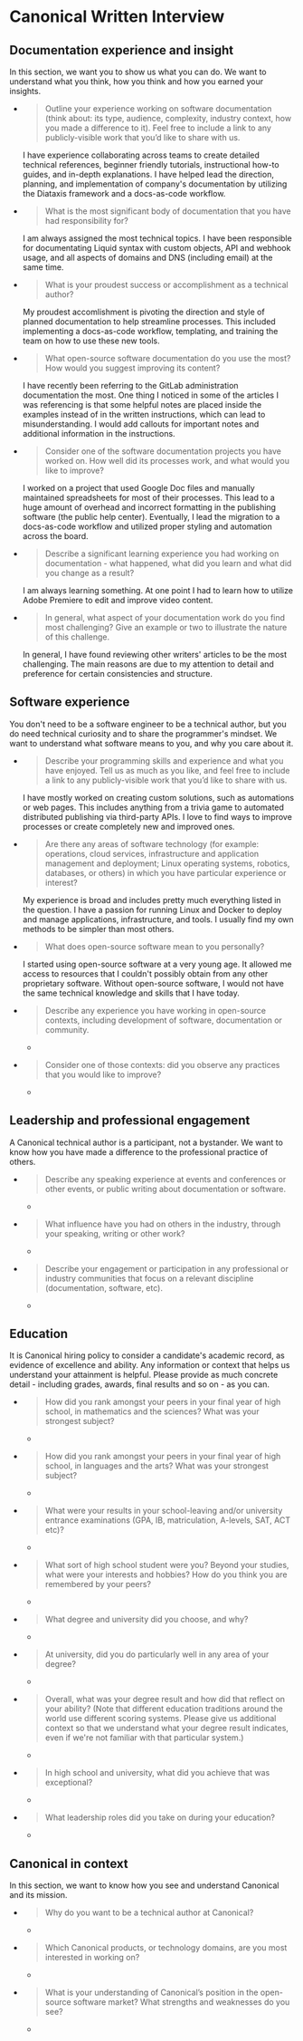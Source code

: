 # Canonical Written Interview

## Documentation experience and insight

In this section, we want you to show us what you can do. We want to understand what you think, how you think and how you earned your insights.

- > Outline your experience working on software documentation (think about: its type, audience, complexity, industry context, how you made a difference to it). Feel free to include a link to any publicly-visible work that you’d like to share with us.

  I have experience collaborating across teams to create detailed technical references, beginner friendly tutorials, instructional how-to guides, and in-depth explanations. I have helped lead the direction, planning, and implementation of company's documentation by utilizing the Diataxis framework and a docs-as-code workflow.

- > What is the most significant body of documentation that you have had responsibility for?

  I am always assigned the most technical topics. I have been responsible for documentating Liquid syntax with custom objects, API and webhook usage, and all aspects of domains and DNS (including email) at the same time.

- > What is your proudest success or accomplishment as a technical author?

  My proudest accomlishment is pivoting the direction and style of planned documentation to help streamline processes. This included implementing a docs-as-code workflow, templating, and training the team on how to use these new tools.

- > What open-source software documentation do you use the most? How would you suggest improving its content?

  I have recently been referring to the GitLab administration documentation the most. One thing I noticed in some of the articles I was referencing is that some helpful notes are placed inside the examples instead of in the written instructions, which can lead to misunderstanding. I would add callouts for important notes and additional information in the instructions.

- > Consider one of the software documentation projects you have worked on. How well did its processes work, and what would you like to improve?

  I worked on a project that used Google Doc files and manually maintained spreadsheets for most of their processes. This lead to a huge amount of overhead and incorrect formatting in the publishing software (the public help center). Eventually, I lead the migration to a docs-as-code workflow and utilized proper styling and automation across the board.

- > Describe a significant learning experience you had working on documentation - what happened, what did you learn and what did you change as a result?

  I am always learning something. At one point I had to learn how to utilize Adobe Premiere to edit and improve video content.

- > In general, what aspect of your documentation work do you find most challenging? Give an example or two to illustrate the nature of this challenge.

  In general, I have found reviewing other writers' articles to be the most challenging. The main reasons are due to my attention to detail and preference for certain consistencies and structure.

## Software experience

You don't need to be a software engineer to be a technical author, but you do need technical curiosity and to share the programmer's mindset. We want to understand what software means to you, and why you care about it.

- > Describe your programming skills and experience and what you have enjoyed. Tell us as much as you like, and feel free to include a link to any publicly-visible work that you’d like to share with us.

  I have mostly worked on creating custom solutions, such as automations or web pages. This includes anything from a trivia game to automated distributed publishing via third-party APIs. I love to find ways to improve processes or create completely new and improved ones.

- > Are there any areas of software technology (for example: operations, cloud services, infrastructure and application management and deployment; Linux operating systems, robotics, databases, or others) in which you have particular experience or interest?

  My experience is broad and includes pretty much everything listed in the question. I have a passion for running Linux and Docker to deploy and manage applications, infrastructure, and tools. I usually find my own methods to be simpler than most others.

- > What does open-source software mean to you personally?

  I started using open-source software at a very young age. It allowed me access to resources that I couldn't possibly obtain from any other proprietary software. Without open-source software, I would not have the same technical knowledge and skills that I have today.

- > Describe any experience you have working in open-source contexts, including development of software, documentation or community.

  -

- > Consider one of those contexts: did you observe any practices that you would like to improve?

  -

## Leadership and professional engagement

A Canonical technical author is a participant, not a bystander. We want to know how you have made a difference to the professional practice of others.

- > Describe any speaking experience at events and conferences or other events, or public writing about documentation or software.

  -

- > What influence have you had on others in the industry, through your speaking, writing or other work?

  -

- > Describe your engagement or participation in any professional or industry communities that focus on a relevant discipline (documentation, software, etc).

  -

## Education

It is Canonical hiring policy to consider a candidate's academic record, as evidence of excellence and ability. Any information or context that helps us understand your attainment is helpful. Please provide as much concrete detail - including grades, awards, final results and so on - as you can.

- > How did you rank amongst your peers in your final year of high school, in mathematics and the sciences? What was your strongest subject?

  -

- > How did you rank amongst your peers in your final year of high school, in languages and the arts? What was your strongest subject?

  -

- > What were your results in your school-leaving and/or university entrance examinations (GPA, IB, matriculation, A-levels, SAT, ACT etc)?

  -

- > What sort of high school student were you? Beyond your studies, what were your interests and hobbies? How do you think you are remembered by your peers?

  -

- > What degree and university did you choose, and why?

  -

- > At university, did you do particularly well in any area of your degree?

  -

- > Overall, what was your degree result and how did that reflect on your ability? (Note that different education traditions around the world use different scoring systems. Please give us additional context so that we understand what your degree result indicates, even if we're not familiar with that particular system.)

  -

- > In high school and university, what did you achieve that was exceptional?

  -

- > What leadership roles did you take on during your education?

  -

## Canonical in context

In this section, we want to know how you see and understand Canonical and its mission.

- > Why do you want to be a technical author at Canonical?

  -

- > Which Canonical products, or technology domains, are you most interested in working on?

  -

- > What is your understanding of Canonical’s position in the open-source software market? What strengths and weaknesses do you see?

  -
